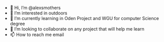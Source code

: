- 👋 Hi, I’m @alexsmothers
- 👀 I’m interested in outdoors
- 🌱 I’m currently learning in Oden Project and WGU for computer Science degree
- 💞️ I’m looking to collaborate on any project that will help me learn
- 📫 How to reach me email

<!---
alexsmothers/alexsmothers is a ✨ special ✨ repository because its `README.md` (this file) appears on your GitHub profile.
You can click the Preview link to take a look at your changes.
--->

